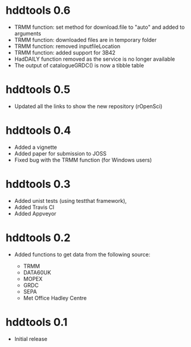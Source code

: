 # hddtools 0.6

* TRMM function: set method for download.file to "auto" and added to arguments
* TRMM function: downloaded files are in temporary folder
* TRMM function: removed inputfileLocation
* TRMM function: added support for 3B42
* HadDAILY function removed as the service is no longer available
* The output of catalogueGRDC() is now a tibble table 

# hddtools 0.5

* Updated all the links to show the new repository (rOpenSci)

# hddtools 0.4

* Added a vignette
* Added paper for submission to JOSS
* Fixed bug with the TRMM function (for Windows users)

# hddtools 0.3

* Added unist tests (using testthat framework), 
* Added Travis CI
* Added Appveyor

# hddtools 0.2

* Added functions to get data from the following source:

  - TRMM
  - DATA60UK
  - MOPEX
  - GRDC
  - SEPA
  - Met Office Hadley Centre

# hddtools 0.1

* Initial release
